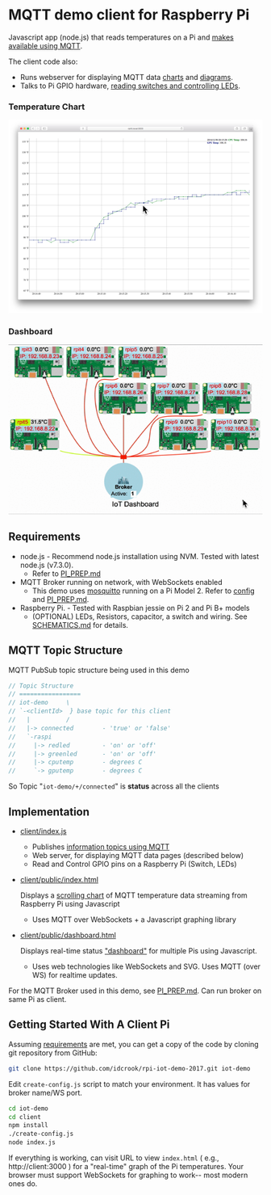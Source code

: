 

# MQTT demo client for Raspberry Pi

Javascript app (node.js) that reads temperatures on a Pi and [makes available using MQTT](#mqtt-topic-structure).

The client code also:
 - Runs webserver for displaying MQTT data [charts](#temperature-chart) and [diagrams](#dashboard).
 - Talks to Pi GPIO hardware, [reading switches and controlling LEDs](https://github.com/idcrook/rpi-iot-demo-2017/blob/master/client/index.js#L240-L273).

### Temperature Chart

![](https://github.com/idcrook/rpi-iot-demo-2017/raw/master/info/TemperatureChart_resize1.png)

### Dashboard

![](https://github.com/idcrook/rpi-iot-demo-2017/raw/master/info/RasPi_IoT_Dashboard_animation.gif)

## Requirements

 - node.js - Recommend node.js installation using NVM. Tested with latest node.js (v7.3.0).
   - Refer to [PI_PREP.md](../info/PI_PREP.md)
 - MQTT Broker running on network, with WebSockets enabled
   - This demo uses [mosquitto](https://mosquitto.org/) running on a Pi Model 2. Refer to [config](../conf/raspi-demo.conf) and [PI_PREP.md](../info/PI_PREP.md#pi-mqtt-broker-using-mosquitto).
 - Raspberry Pi. - Tested with Raspbian jessie on Pi 2 and Pi B+ models
   - (OPTIONAL) LEDs, Resistors, capacitor, a switch and wiring. See [SCHEMATICS.md](../info/SCHEMATICS.md) for details.

## MQTT Topic Structure

MQTT PubSub topic structure being used in this demo

``` javascript
// Topic Structure
// =================
// iot-demo     \
// `-<clientId>  } base topic for this client
//   |          /
//   |-> connected        - 'true' or 'false'
//   `-raspi
//     |-> redled         - 'on' or 'off'
//     |-> greenled       - 'on' or 'off'
//     |-> cputemp        - degrees C
//     `-> gputemp        - degrees C
```

So Topic "`iot-demo/+/connected`" is **status** across all the clients

## Implementation

 - [client/index.js][index_js]

   - Publishes [information topics using MQTT](#mqtt-topic-structure)
   - Web server, for displaying MQTT data pages (described below)
   - Read and Control GPIO pins on a Raspberry Pi (Switch, LEDs)

 - [client/public/index.html][index_html]

   Displays a [scrolling chart](#temperature-chart) of MQTT temperature data streaming from Raspberry Pi using Javascript
   - Uses MQTT over WebSockets + a Javascript graphing library

 - [client/public/dashboard.html][dashboard_html]

   Displays real-time status ["dashboard"](#dashboard) for multiple Pis using Javascript.
   - Uses web technologies like WebSockets and SVG. Uses MQTT (over WS) for realtime updates.

For the MQTT Broker used in this demo, see [PI_PREP.md](../info/PI_PREP.md#pi-mqtt-broker-using-mosquitto). Can run broker on same Pi as client.

## Getting Started With A Client Pi

Assuming [requirements](#requirements) are met, you can get a copy of the code by cloning git repository from GitHub:

``` sh
git clone https://github.com/idcrook/rpi-iot-demo-2017.git iot-demo
```

Edit `create-config.js` script to match your environment. It has values for broker name/WS port.

``` bash
cd iot-demo
cd client
npm install
./create-config.js
node index.js
```

If everything is working, can visit URL to view `index.html` ( e.g., http://client:3000 ) for a "real-time" graph of the Pi temperatures. Your browser must support WebSockets for graphing to work-- most modern ones do.



[index_js]: https://github.com/idcrook/rpi-iot-demo-2017/blob/master/client/index.js
[index_html]: https://github.com/idcrook/rpi-iot-demo-2017/blob/master/client/public/index.html
[dashboard_html]: https://github.com/idcrook/rpi-iot-demo-2017/blob/master/client/public/dashboard.html
